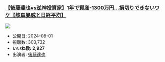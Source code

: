 ### [【後藤達也vs逆神投資家】1年で資産-1300万円…損切りできないワケ【岐阜暴威と日経平均】](https://www.youtube.com/watch?v=57BK0qmtqz8)
[![](https://img.youtube.com/vi/57BK0qmtqz8/sddefault.jpg)](https://www.youtube.com/watch?v=57BK0qmtqz8)
-   公開日: 2024-08-01
-   視聴数: 303,732
-   **いいね数: 2,927**
-   出演者: [後藤達也](/rehacq_fan/people/後藤達也 "wikilink")
